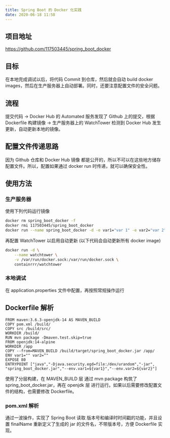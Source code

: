 ```yaml
---
title: Spring Boot 的 Docker 化实践
date: 2020-06-18 11:58
---
```


## 项目地址

<https://github.com/117503445/spring_boot_docker>

## 目标

在本地完成调试以后，将代码 Commit 到仓库，然后就会自动 build docker images，然后在生产服务器上自动部署。同时，还要注意配置文件的安全问题。

## 流程

提交代码 -> Docker Hub 的 Automated 服务发现了 Github 上的提交，根据 Dockerfile 构建镜像 -> 生产服务器上的 WatchTower 检测到 Docker Hub 发生更新，自动更新本地的镜像。

## 配置文件传递思路

因为 Github 仓库和 Docker Hub 镜像 都是公开的，所以不可以在这些地方储存配置文件。所以，配置如果通过 docker run 时传递，就可以确保安全性。

## 使用方法

### 生产服务器

使用下列代码运行镜像

```sh
docker rm spring_boot_docker -f
docker rmi 117503445/spring_boot_docker
docker run --name spring_boot_docker -d -e var1="var 1" -e var2="var 2" -p 80:80 --restart=always 117503445/spring_boot_docker:latest
```

再配置 WatchTower 以启用自动更新 (以下代码会自动更新所有 docker image)

```sh
docker run -d \
    --name watchtower \
    -v /var/run/docker.sock:/var/run/docker.sock \
    containrrr/watchtower
```

### 本地调试

在 application.properties 文件中配置，再按照常规操作运行

## Dockerfile 解析

```Docker
FROM maven:3.6.3-openjdk-14 AS MAVEN_BUILD
COPY pom.xml /build/
COPY src /build/src/
WORKDIR /build/
RUN mvn package -Dmaven.test.skip=true
FROM openjdk:14-alpine
WORKDIR /app
COPY --from=MAVEN_BUILD /build/target/spring_boot_docker.jar /app/
ENV var1="" var2=""
EXPOSE 80
ENTRYPOINT ["java","-Djava.security.egd=file:/dev/urandom","-jar", "spring_boot_docker.jar","--env.var1=${var1}","--env.var2=${var2}"]
```

使用了分层构建，在 MAVEN_BUILD 层 通过 mvn package 构筑了 spring_boot_docker.jar，再在 openjdk 层 进行运行。如果以后需要修改配置文件的结构，也需要修改 Dockerfile。

### pom.xml 解析

通过一波操作，实现了 Spring Boot 读取 版本号和编译时时间戳的功能，并且设置 finalName 重新定义了生成的 jar 的文件名，不带版本号，方便 Dockerfile 实现。
